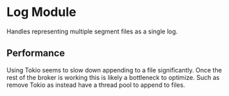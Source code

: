 # Log Module
Handles representing multiple segment files as a single log.

## Performance
Using Tokio seems to slow down appending to a file significantly. Once the
rest of the broker is working this is likely a bottleneck to optimize. Such as
remove Tokio as instead have a thread pool to append to files.
